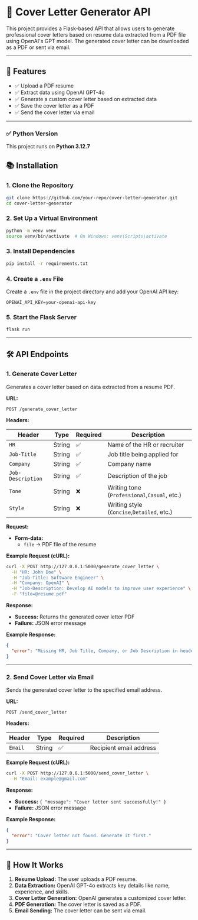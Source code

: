 # 📄 **Cover Letter Generator API**

This project provides a Flask-based API that allows users to generate professional cover letters based on resume data extracted from a PDF file using OpenAI's GPT model. The generated cover letter can be downloaded as a PDF or sent via email.

---

## 🚀 **Features**

* ✅ Upload a PDF resume
* ✅ Extract data using OpenAI GPT-4o
* ✅ Generate a custom cover letter based on extracted data
* ✅ Save the cover letter as a PDF
* ✅ Send the cover letter via email



---



### ✅ **Python Version**

This project runs on **Python 3.12.7**

## 📚 **Installation**

### **1. Clone the Repository**

```bash
git clone https://github.com/your-repo/cover-letter-generator.git
cd cover-letter-generator
```

### **2. Set Up a Virtual Environment**

```bash
python -m venv venv
source venv/bin/activate  # On Windows: venv\Scripts\activate
```

### **3. Install Dependencies**

```bash
pip install -r requirements.txt
```

### **4. Create a `.env` File**

Create a `.env` file in the project directory and add your OpenAI API key:

```
OPENAI_API_KEY=your-openai-api-key
```

### **5. Start the Flask Server**

```bash
flask run
```

---

## 🛠️ **API Endpoints**

### **1. Generate Cover Letter**

Generates a cover letter based on data extracted from a resume PDF.

**URL:**

```
POST /generate_cover_letter
```

**Headers:**

| Header              | Type   | Required | Description                                      |
| ------------------- | ------ | -------- | ------------------------------------------------ |
| `HR`              | String | ✅       | Name of the HR or recruiter                      |
| `Job-Title`       | String | ✅       | Job title being applied for                      |
| `Company`         | String | ✅       | Company name                                     |
| `Job-Description` | String | ✅       | Description of the job                           |
| `Tone`            | String | ❌       | Writing tone (`Professional`,`Casual`, etc.) |
| `Style`           | String | ❌       | Writing style (`Concise`,`Detailed`, etc.)   |

**Request:**

* **Form-data:**
  * `file` → PDF file of the resume

**Example Request (cURL):**

```bash
curl -X POST http://127.0.0.1:5000/generate_cover_letter \
  -H "HR: John Doe" \
  -H "Job-Title: Software Engineer" \
  -H "Company: OpenAI" \
  -H "Job-Description: Develop AI models to improve user experience" \
  -F "file=@resume.pdf"
```

**Response:**

* **Success:** Returns the generated cover letter PDF
* **Failure:** JSON error message

**Example Response:**

```json
{
  "error": "Missing HR, Job Title, Company, or Job Description in headers"
}
```

---

### **2. Send Cover Letter via Email**

Sends the generated cover letter to the specified email address.

**URL:**

```
POST /send_cover_letter
```

**Headers:**

| Header    | Type   | Required | Description             |
| --------- | ------ | -------- | ----------------------- |
| `Email` | String | ✅       | Recipient email address |

**Example Request (cURL):**

```bash
curl -X POST http://127.0.0.1:5000/send_cover_letter \
  -H "Email: example@gmail.com"
```

**Response:**

* **Success:** `{ "message": "Cover letter sent successfully!" }`
* **Failure:** JSON error message

**Example Response:**

```json
{
  "error": "Cover letter not found. Generate it first."
}
```

---

## 🧠 **How It Works**

1. **Resume Upload:** The user uploads a PDF resume.
2. **Data Extraction:** OpenAI GPT-4o extracts key details like name, experience, and skills.
3. **Cover Letter Generation:** OpenAI generates a customized cover letter.
4. **PDF Generation:** The cover letter is saved as a PDF.
5. **Email Sending:** The cover letter can be sent via email.
